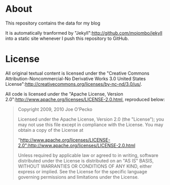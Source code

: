 # About

This repository contains the data for my blog

It is automatically tranformed by "Jekyll":http://github.com/mojombo/jekyll into a static site whenever I push this repository to GitHub.

# License

All original textual content is licensed under the "Creative Commons Attribution-Noncommercial-No Derivative Works 3.0 United States License":http://creativecommons.org/licenses/by-nc-nd/3.0/us/.

All code is licensed under the "Apache License, Version 2.0":http://www.apache.org/licenses/LICENSE-2.0.html, reproduced below:

>Copyright 2009, 2010 Joe O'Pecko
>
>Licensed under the Apache License, Version 2.0 (the "License");
>you may not use this file except in compliance with the License.
>You may obtain a copy of the License at
>
>"http://www.apache.org/licenses/LICENSE-2.0":http://www.apache.org/licenses/LICENSE-2.0.html
>
>Unless required by applicable law or agreed to in writing, software
>distributed under the License is distributed on an "AS IS" BASIS,
>WITHOUT WARRANTIES OR CONDITIONS OF ANY KIND, either express or implied.
>See the License for the specific language governing permissions and
>limitations under the License.
